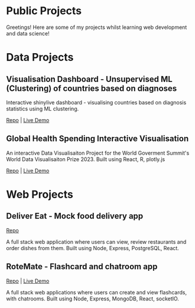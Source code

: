 # Public Projects

Greetings! Here are some of my projects whilst learning web development and data science!

# Data Projects

## Visualisation Dashboard - Unsupervised ML (Clustering) of countries based on diagnoses

Interactive shinylive dashboard - visualising countries based on diagnosis statistics using ML clustering.

[Repo](https://github.com/georgezeng0/country_diagnosis_visualisation/) | [Live Demo](https://georgezeng0.github.io/country_diagnosis_visualisation/)

## Global Health Spending Interactive Visualisation

An interactive Data Visualisaiton Project for the World Goverment Summit's World Data Visualisaiton Prize 2023. Built using React, R, plotly.js

[Repo](https://github.com/georgezeng0/world-data-visualisation-prize-2023) | [Live Demo](https://health-spend-dashboard.netlify.app/)

# Web Projects

## Deliver Eat - Mock food delivery app

[Repo](https://github.com/georgezeng0/food_delivery_app)

A full stack web application where users can view, review restaurants and order dishes from them. Built using Node, Express, PostgreSQL, React.

## RoteMate - Flashcard and chatroom app
[Repo](https://github.com/georgezeng0/social_study_app) | [Live Demo](https://rote-mate.herokuapp.com/)

A full stack web applications where users can create and view flashcards, with chatrooms. Built using Node, Express, MongoDB, React, socketIO.

